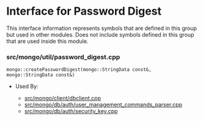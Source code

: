 
# Interface for Password Digest
This interface information represents symbols that are defined in this group but used in other modules.  Does not include symbols defined in this group that are used inside this module.

### src/mongo/util/password\_digest.cpp

<div></div>

    mongo::createPasswordDigest(mongo::StringData const&, mongo::StringData const&)

- Used By:

    - [src/mongo/client/dbclient.cpp](../../../../network/cpp\_client\_driver)
    - [src/mongo/db/auth/user\_management\_commands\_parser.cpp](../../../../security/authorization)
    - [src/mongo/db/auth/security\_key.cpp](../../../../security/authentication)
